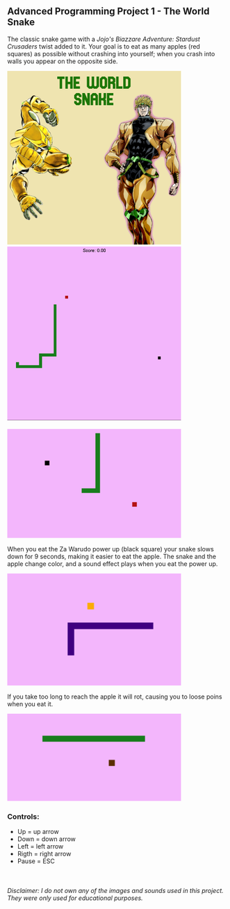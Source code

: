 ## Advanced Programming Project 1 - The World Snake

The classic snake game with a *Jojo's Biazzare Adventure: Stardust Crusaders* twist 
added to it. Your goal is to eat as many apples (red squares) as possible without 
crashing into yourself; when you crash into walls you appear on the opposite side.

<img src="ReadMeImages/dio.png" width="400"> 

<img src="ReadMeImages/snake.png" width="400"> 

<br>
<br>

<img src="ReadMeImages/normal.PNG" width="400"> 

When you eat the Za Warudo power up (black square) your snake slows down 
for 9 seconds, making it easier to eat the apple. The snake and the apple
change color, and a sound effect plays when you eat the power up.

<img src="ReadMeImages/powerUp.PNG" width="400"> 

If you take too long to reach the apple it will rot, causing you to loose poins
when you eat it.

<img src="ReadMeImages/rotten.PNG" width="400"> 

### **Controls:**
* Up = up arrow
* Down = down arrow
* Left = left arrow
* Rigth = right arrow
* Pause = ESC

<br>

###### Disclaimer: I do not own any of the images and sounds used in this project. They were only used for educational purposes.
